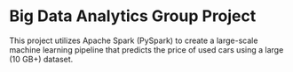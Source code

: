 # Big Data Analytics Group Project

This project utilizes Apache Spark (PySpark) to create a large-scale machine learning pipeline that predicts the price of used cars using a large (10 GB+) dataset.
